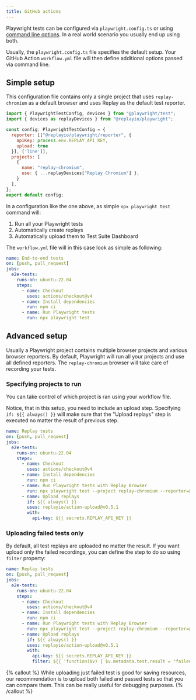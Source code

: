 ```yaml
---
title: GitHub actions
---
```


Playwright tests can be configured via `playwright.config.ts` or using [command line options](https://playwright.dev/docs/test-cli). In a real world scenario you usually end up using both.

Usually, the `playwright.config.ts` file specifies the default setup. Your GitHub Action `workflow.yml` file will then define additional options passed via command line.

## Simple setup

This configuration file contains only a single project that uses `replay-chromium` as a default browser and uses Replay as the default test reporter.

```jsx {% fileName="playwright.config.ts" lineNumbers=true %}
import { PlaywrightTestConfig, devices } from "@playwright/test";
import { devices as replayDevices } from "@replayio/playwright";

const config: PlaywrightTestConfig = {
  reporter: [["@replayio/playwright/reporter", {
    apiKey: process.env.REPLAY_API_KEY,
    upload: true
  }], ['line']],
  projects: [
    {
      name: "replay-chromium",
      use: { ...replayDevices["Replay Chromium"] },
    }
  ],
};
export default config;
```

In a configuration like the one above, as simple `npx playwright test` command will:

1. Run all your Playwright tests
2. Automatically create replays
3. Automatically upload them to Test Suite Dashboard

The `workflow.yml` file will in this case look as simple as following:

```yml {% fileName=".github/workflows/e2e.yml" lineNumbers=true %}
name: End-to-end tests
on: [push, pull_request]
jobs:
  e2e-tests:
    runs-on: ubuntu-22.04
    steps:
      - name: Checkout
        uses: actions/checkout@v4
      - name: Install dependencies
        run: npm ci
      - name: Run Playwright tests
        run: npx playwright test
```

## Advanced setup

Usually a Playwright project contains multiple browser projects and various browser reporters. By default, Playwright will run all your projects and use all defined reporters. The `replay-chromium` browser will take care of recording your tests.

### Specifying projects to run

You can take control of which project is ran using your workflow file.

Notice, that in this setup, you need to include an upload step. Specifying `if: ${{ always() }}` will make sure that the "Upload replays" step is executed no matter the result of previous step.

```yml {% fileName=".github/workflows/e2e.yml" highlight=["11-18"] lineNumbers=true %}
name: Replay tests
on: [push, pull_request]
jobs:
  e2e-tests:
    runs-on: ubuntu-22.04
    steps:
      - name: Checkout
        uses: actions/checkout@v4
      - name: Install dependencies
        run: npm ci
      - name: Run Playwright tests with Replay Browser
        run: npx playwright test --project replay-chromium --reporter=@replayio/playwright/reporter,line
      - name: Upload replays
        if: ${{ always() }}
        uses: replayio/action-upload@v0.5.1
        with:
          api-key: ${{ secrets.REPLAY_API_KEY }}
```

### Uploading failed tests only

By default, all test replays are uploaded no matter the result. If you want upload only the failed recordings, you can define the step to do so using `filter` property:

```yml {% fileName=".github/workflows/e2e.yml" lineNumbers=true highlight=[19] %}
name: Replay tests
on: [push, pull_request]
jobs:
  e2e-tests:
    runs-on: ubuntu-22.04
    steps:
      - name: Checkout
        uses: actions/checkout@v4
      - name: Install dependencies
        run: npm ci
      - name: Run Playwright tests with Replay Browser
        run: npx playwright test --project replay-chromium --reporter=@replayio/playwright/reporter,line
      - name: Upload replays
        if: ${{ always() }}
        uses: replayio/action-upload@v0.5.1
        with:
          api-key: ${{ secrets.REPLAY_API_KEY }}
          filter: ${{ 'function($v) { $v.metadata.test.result = "failed" }' }}
```

{% callout %}
While uploading just failed test is good for saving resources, our recommendation is to upload both failed and passed tests so that you can compare them. This can be really useful for debugging purposes.
{% /callout %}
